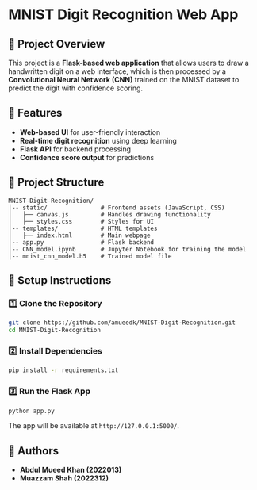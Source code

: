 # MNIST Digit Recognition Web App

## 📌 Project Overview
This project is a **Flask-based web application** that allows users to draw a handwritten digit on a web interface, which is then processed by a **Convolutional Neural Network (CNN)** trained on the MNIST dataset to predict the digit with confidence scoring.

## 🚀 Features
- **Web-based UI** for user-friendly interaction
- **Real-time digit recognition** using deep learning
- **Flask API** for backend processing
- **Confidence score output** for predictions

## 📂 Project Structure
```
MNIST-Digit-Recognition/
│-- static/               # Frontend assets (JavaScript, CSS)
│   ├── canvas.js         # Handles drawing functionality
│   ├── styles.css        # Styles for UI
│-- templates/            # HTML templates
│   ├── index.html        # Main webpage
│-- app.py                # Flask backend
│-- CNN_model.ipynb       # Jupyter Notebook for training the model
│-- mnist_cnn_model.h5    # Trained model file
```

## 🔧 Setup Instructions
### 1️⃣ Clone the Repository
```bash
git clone https://github.com/amueedk/MNIST-Digit-Recognition.git
cd MNIST-Digit-Recognition
```

### 2️⃣ Install Dependencies
```bash
pip install -r requirements.txt
```

### 3️⃣ Run the Flask App
```bash
python app.py
```
The app will be available at `http://127.0.0.1:5000/`.

## 📌 Authors
- **Abdul Mueed Khan (2022013)**
- **Muazzam Shah (2022312)**

